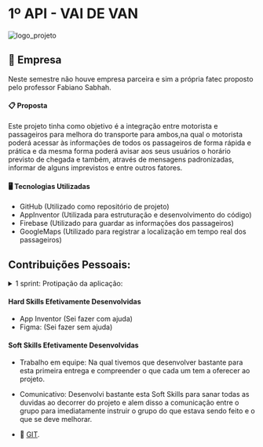 #  1º API - VAI DE VAN

![logo_projeto](https://github.com/alexiakarine/Projeto-integrador/blob/master/Icons/VaideVan_logo.png)

## :briefcase:  Empresa
Neste semestre não houve empresa parceira e sim a própria fatec proposto pelo professor Fabiano Sabhah.

#### :clipboard: Proposta
Este projeto tinha como objetivo é a integração entre motorista e passageiros para melhora do transporte para ambos,na qual o motorista poderá acessar às informações de todos os passageiros de forma rápida e prática e da mesma forma poderá avisar aos seus usuários o horário previsto de chegada e também, através de mensagens padronizadas, informar de alguns imprevistos e entre outros fatores.

#### :desktop_computer: Tecnologias Utilizadas
- GitHub (Utilizado como repositório de projeto)
- AppInventor (Utilizada para estruturação e desenvolvimento do código)
- Firebase (Utilizado para guardar as informações dos passageiros)
- GoogleMaps (Utilizado para registrar a localização em tempo real dos passageiros)

 ## Contribuições Pessoais: 

<details>
<summary> 1 sprint: Protipação da aplicação: </summary>
 
- Auxilio na prototipagem de algumas telas da nosso aplicativo (vai deVan), utilizei o editor grafico Figma.

2° Sprint: Criação das Telas no App Inventor:
- Desenvolvi as telas de cadastro (de usuario, e passageiro), Tela de login (usuario e passageiro) e Todas baseadas no prototipo (feito na primeira sprint);

3° Sprint: Integração das telas com o Banco de Dado Firebase:
- Integração da telas com o Banco de Dado Firebase, sendo possivel guardar os dados do motorista, e sua lista de passageiro, para assim melhor gerenciar;

4° Sprint: Video ilustrativo do funcionamento do aplicativo:
- Realizei os videos ilustrativos da aplicação em funcionamento com explicação para a compreensão melhor de todos e com a aplicação finalizada.
</details>

#### Hard Skills Efetivamente Desenvolvidas
- App Inventor (Sei fazer com ajuda)
- Figma: (Sei fazer sem ajuda)



#### Soft Skills Efetivamente Desenvolvidas
  
- Trabalho em equipe: Na qual tivemos que desenvolver bastante para esta primeira entrega e compreender o que cada um tem a oferecer ao projeto.
  
- Comunicativo: Desenvolvi bastante esta Soft Skills para sanar todas as duvidas ao decorrer do projeto e alem disso a comunicação entre o grupo para imediatamente instruir o grupo do que estava sendo feito e o que se deve melhorar.



- 🔗 [GIT](https://github.com/Valdineynascimento/projeto_integrador_coffeend).
